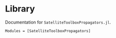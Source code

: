 Library
=======

Documentation for `SatelliteToolboxPropagators.jl`.

```@autodocs
Modules = [SatelliteToolboxPropagators]
```
